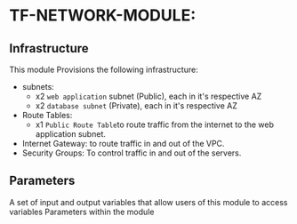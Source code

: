# TF-NETWORK-MODULE:

## Infrastructure
This module Provisions the following infrastructure:

- subnets:
    - x2 `web application` subnet (Public), each in it's respective AZ
    - x2 `database subnet` (Private), each in it's respective AZ
- Route Tables:
    - x1 `Public Route Table`to route traffic from the internet to the web application subnet.
- Internet Gateway: to route traffic in and out of the VPC.
- Security Groups: To control traffic in and out of the servers.

## Parameters
A set of input and output variables that allow users of this module to access variables Parameters within the module 